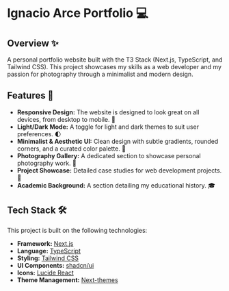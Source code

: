 # Ignacio Arce Portfolio 💻

## Overview ✨

A personal portfolio website built with the T3 Stack (Next.js, TypeScript, and Tailwind CSS). This project showcases my skills as a web developer and my passion for photography through a minimalist and modern design.

## Features 🌟

* **Responsive Design:** The website is designed to look great on all devices, from desktop to mobile. 📱
* **Light/Dark Mode:** A toggle for light and dark themes to suit user preferences. 🌓
* **Minimalist & Aesthetic UI:** Clean design with subtle gradients, rounded corners, and a curated color palette. 🎨
* **Photography Gallery:** A dedicated section to showcase personal photography work. 📸
* **Project Showcase:** Detailed case studies for web development projects. 📁
* **Academic Background:** A section detailing my educational history. 🎓

## Tech Stack 🛠️

This project is built on the following technologies:

* **Framework:** [Next.js](https://nextjs.org/)
* **Language:** [TypeScript](https://www.typescriptlang.org/)
* **Styling:** [Tailwind CSS](https://tailwindcss.com/)
* **UI Components:** [shadcn/ui](https://ui.shadcn.com/)
* **Icons:** [Lucide React](https://lucide.dev/)
* **Theme Management:** [Next-themes](https://www.npmjs.com/package/next-themes)
